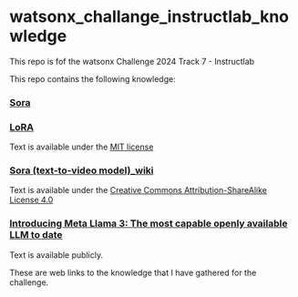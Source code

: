 # watsonx_challange_instructlab_knowledge

This repo is fof the watsonx Challenge 2024 Track 7 - Instructlab

This repo contains the following knowledge:

### [Sora](https://openai.com/index/video-generation-models-as-world-simulators/)

### [LoRA](https://github.com/microsoft/LoRA/blob/main/README.md)

Text is available under the [MIT license](https://github.com/microsoft/LoRA?tab=MIT-1-ov-file#readme)

### [Sora (text-to-video model)_wiki](https://en.wikipedia.org/wiki/Sora_(text-to-video_model))

Text is available under the [Creative Commons Attribution-ShareAlike License 4.0](https://en.wikipedia.org/wiki/Wikipedia:Text_of_the_Creative_Commons_Attribution-ShareAlike_4.0_International_License)


### [Introducing Meta Llama 3: The most capable openly available LLM to date](https://ai.meta.com/blog/meta-llama-3/)

Text is available publicly.





These are web links to the knowledge that I have gathered for the challenge.